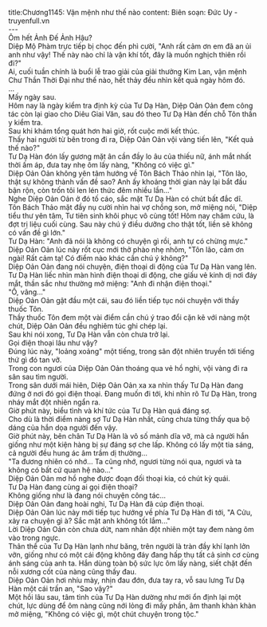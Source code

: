 title:Chương1145: Vận mệnh như thế nào
content:
Biên soạn: Đức Uy - truyenfull.vn<br>---<br>Ôm hết Ảnh Đế Ảnh Hậu?<br>Diệp Mộ Phàm trực tiếp bị chọc đến phì cười, "Anh rất cảm ơn em đã an ủi anh như vậy! Thế này nào chỉ là vận khí tốt, đây là muốn nghịch thiên rồi đi?"<br>Ai, cuối tuần chính là buổi lễ trao giải của giải thưởng Kim Lan, vận mệnh Chư Thần Thời Đại như thế nào, hết thảy đều nhìn kết quả ngày hôm đó.<br>...<br>Mấy ngày sau.<br>Hôm nay là ngày kiểm tra định kỳ của Tư Dạ Hàn, Diệp Oản Oản đem công tác còn lại giao cho Diêu Giai Văn, sau đó theo Tư Dạ Hàn đến chỗ Tôn thần y kiểm tra.<br>Sau khi khám tổng quát hơn hai giờ, rốt cuộc mới kết thúc.<br>Thấy hai người từ bên trong đi ra, Diệp Oản Oản vội vàng tiến lên, "Kết quả thế nào?"<br>Tư Dạ Hàn đón lấy gương mặt ân cần đầy lo âu của thiếu nữ, ánh mắt nhất thời ấm áp, đưa tay nhẹ ôm lấy nàng, "Không có việc gì."<br>Diệp Oản Oản không yên tâm hướng về Tôn Bách Thảo nhìn lại, "Tôn lão, thật sự không thành vấn đề sao? Anh ấy khoảng thời gian này lại bắt đầu bận rộn, còn trốn tôi len lén thức đêm nhiều lần..."<br>Nghe Diệp Oản Oản ở đó tố cáo, sắc mặt Tư Dạ Hàn có chút bất đắc dĩ.<br>Tôn Bách Thảo mặt đầy nụ cười nhìn hai vợ chồng son, mở miệng nói, "Diệp tiểu thư yên tâm, Tư tiên sinh khôi phục vô cùng tốt! Hôm nay châm cứu, là đợt trị liệu cuối cùng. Sau này chú ý điều dưỡng cho thật tốt, liền sẽ không có vấn đề gì lớn."<br>Tư Dạ Hàn: "Anh đã nói là không có chuyện gì rồi, anh tự có chừng mực."<br>Diệp Oản Oản lúc này rốt cục mới thở phào nhẹ nhõm, "Tôn lão, cảm ơn ngài! Rất cảm tạ! Có điểm nào khác cần chú ý không?"<br>Diệp Oản Oản đang nói chuyện, điện thoại di động của Tư Dạ Hàn vang lên.<br>Tư Dạ Hàn liếc nhìn màn hình điện thoại di động, che giấu vẻ kinh dị nơi đáy mắt, thần sắc như thường mở miệng: "Anh đi nhận điện thoại."<br>"Ồ, vâng..."<br>Diệp Oản Oản gật đầu một cái, sau đó liền tiếp tục nói chuyện với thầy thuốc Tôn.<br>Thầy thuốc Tôn đem một vài điểm cần chú ý trao đổi cặn kẽ với nàng một chút, Diệp Oản Oản đều nghiêm túc ghi chép lại.<br>Sau khi nói xong, Tư Dạ Hàn vẫn còn chưa trở lại.<br>Gọi điện thoại lâu như vậy?<br>Đúng lúc này, "loảng xoảng" một tiếng, trong sân đột nhiên truyền tới tiếng thứ gì đó tan vỡ.<br>Trong con ngươi của Diệp Oản Oản thoáng qua vẻ hồ nghi, vội vàng đi ra sân sau tìm người.<br>Trong sân dưới mái hiên, Diệp Oản Oản xa xa nhìn thấy Tư Dạ Hàn đang đứng ở nơi đó gọi điện thoại. Đang muốn đi tới, khi nhìn rõ Tư Dạ Hàn, trong nháy mắt đột nhiên ngẩn ra.<br>Giờ phút này, biểu tình và khí tức của Tư Dạ Hàn quá đáng sợ.<br>Cho dù là thời điểm nàng sợ Tư Dạ Hàn nhất, cũng chưa từng thấy qua bộ dáng của hắn dọa người đến vậy.<br>Giờ phút này, bên chân Tư Dạ Hàn là vô số mảnh dĩa vỡ, mà cả người hắn giống như một kiện hàng bị sự đáng sợ che lấp. Không có lấy một tia sáng, cả người đều hung ác âm trầm dị thường...<br>"Ta đương nhiên có nhớ... Ta cũng nhớ, ngươi từng nói qua, ngươi và ta không có bất cứ quan hệ nào..."<br>Diệp Oản Oản mơ hồ nghe được đoạn đối thoại kia, có chút kỳ quái.<br>Tư Dạ Hàn đang cùng ai gọi điện thoại?<br>Không giống như là đang nói chuyện công tác…<br>Diệp Oản Oản đang hoài nghi, Tư Dạ Hàn đã cúp điện thoại.<br>Diệp Oản Oản lúc này mới tiếp tục hướng về phía Tư Dạ Hàn đi tới, "A Cửu, xảy ra chuyện gì à? Sắc mặt anh không tốt lắm..."<br>Lời Diệp Oản Oản còn chưa dứt, nam nhân đột nhiên một tay đem nàng ôm vào trong ngực.<br>Thân thể của Tư Dạ Hàn lạnh như băng, trên người là tràn đầy khí lạnh lởn vởn, giống như có một cái động không đáy đang hấp thụ tất cả sinh cơ cùng ánh sáng của anh ta. Hắn dùng toàn bộ sức lực ôm lấy nàng, siết chặt đến nỗi xương cốt của nàng cũng thấy đau.<br>Diệp Oản Oản hơi nhíu mày, nhịn đau đớn, đưa tay ra, vỗ sau lưng Tư Dạ Hàn một cái trấn an, "Sao vậy?"<br>Một hồi lâu sau, tâm tình của Tư Dạ Hàn dường như mới ổn định lại một chút, lực dùng để ôm nàng cũng nới lỏng đi mấy phần, âm thanh khàn khàn mở miệng, "Không có việc gì, một chút chuyện trong tộc."